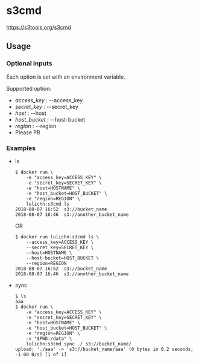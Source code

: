 # s3cmd

https://s3tools.org/s3cmd

## Usage

### Optional inputs

Each option is set with an environment variable.

Supported option:

* *access_key* : --access_key
* *secret_key* : --secret_key
* *host* : --host
* *host_bucket* : --host-bucket
* *region* : --region
* Please PR

### Examples

* ls

    ```
    $ docker run \
        -e "access_key=ACCESS_KEY" \
        -e "secret_key=SECRET_KEY" \
        -e "host=HOSTNAME" \
        -e "host_bucket=HOST_BUCKET" \
        -e "region=REGION" \
        lulichn:s3cmd ls
    2018-08-07 16:52  s3://bucket_name
    2018-08-07 16:46  s3://another_bucket_name
    ```

    OR

    ```
    $ docker run lulichn:s3cmd ls \
        --access_key=ACCESS_KEY \
        --secret_key=SECRET_KEY \
        --host=HOSTNAME \
        --host-bucket=HOST_BUCKET \
        --region=REGION
    2018-08-07 16:52  s3://bucket_name
    2018-08-07 16:46  s3://another_bucket_name
    ```

* sync

    ```
    $ ls
    aaa
    $ docker run \
        -e "access_key=ACCESS_KEY" \
        -e "secret_key=SECRET_KEY" \
        -e "host=HOSTNAME" \
        -e "host_bucket=HOST_BUCKET" \
        -e "region=REGION" \
        -v "$PWD:/data" \
        lulichn:s3cmd sync ./ s3://bucket_name/
    upload: './aaa' -> 's3://bucket_name/aaa' (0 bytes in 0.2 seconds, -1.00 B/s) [1 of 1]
    ```
